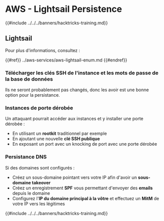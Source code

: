# AWS - Lightsail Persistence

{{#include ../../../banners/hacktricks-training.md}}

## Lightsail

Pour plus d'informations, consultez :

{{#ref}}
../aws-services/aws-lightsail-enum.md
{{#endref}}

### Télécharger les clés SSH de l'instance et les mots de passe de la base de données

Ils ne seront probablement pas changés, donc les avoir est une bonne option pour la persistance.

### Instances de porte dérobée

Un attaquant pourrait accéder aux instances et y installer une porte dérobée :

- En utilisant un **rootkit** traditionnel par exemple
- En ajoutant une nouvelle **clé SSH publique**
- En exposant un port avec un knocking de port avec une porte dérobée

### Persistance DNS

Si des domaines sont configurés :

- Créez un sous-domaine pointant vers votre IP afin d'avoir un **sous-domaine takeover**
- Créez un enregistrement **SPF** vous permettant d'envoyer des **emails** depuis le domaine
- Configurez l'**IP du domaine principal à la vôtre** et effectuez un **MitM** de votre IP vers les légitimes

{{#include ../../../banners/hacktricks-training.md}}
